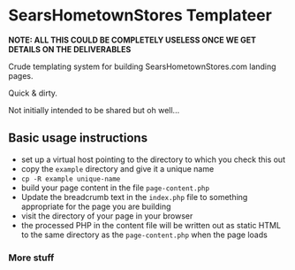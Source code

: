 # SearsHometownStores Templateer

**NOTE: ALL THIS COULD BE COMPLETELY USELESS ONCE WE GET DETAILS ON THE DELIVERABLES**

Crude templating system for building SearsHometownStores.com landing pages.

Quick & dirty.

Not initially intended to be shared but oh well...

## Basic usage instructions
- set up a virtual host pointing to the directory to which you check this out
- copy the `example` directory and give it a unique name
- `cp -R example unique-name`
- build your page content in the file `page-content.php`
- Update the breadcrumb text in the `index.php` file to something appropriate for the page you are building
- visit the directory of your page in your browser
- the processed PHP in the content file will be written out as static HTML to the same directory as the `page-content.php` when the page loads

### More stuff
